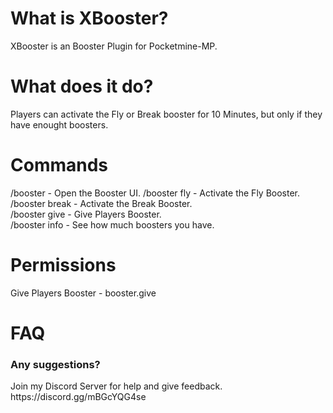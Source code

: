 <h1>What is XBooster?</h1>
XBooster is an Booster Plugin for Pocketmine-MP.
<h1>What does it do?</h1>
Players can activate the Fly or Break booster for 10 Minutes, but only if they have enought boosters.
<h1>Commands</h1>
/booster - Open the Booster UI.
/booster fly - Activate the Fly Booster.
</br>
/booster break - Activate the Break Booster.
</br>
/booster give <Player> <Amount> - Give Players Booster.
 </br>
/booster info - See how much boosters you have.
<h1>Permissions</h1>
 Give Players Booster - booster.give
<h1>FAQ</h1>
 <h3>Any suggestions?</h3>
 Join my Discord Server for help and give feedback. https://discord.gg/mBGcYQG4se
